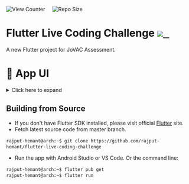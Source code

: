 ![View Counter](https://komarev.com/ghpvc/?username=flutter-live-coding-challenge&label=View%20Counter&color=red&style=flat) &nbsp; &nbsp; ![Repo Size](https://img.shields.io/github/repo-size/rajput-hemant/flutter-live-coding-challenge?color=blue)

# Flutter Live Coding Challenge [<kbd> ![](https://img.icons8.com/material/20/undefined/downloads.png) </kbd>](https://github.com/rajput-hemant/https://github.com/rajput-hemant/flutter-live-coding-challenge/releases/download/v0.2.0/JoVAC-v0.2.0.apk/releases/download/v0.2.0/JoVAC-v0.1.0.apk) 

A new Flutter project for JoVAC Assessment.

# 📱 App UI

 <details>
    <summary> Click here to expand </summary>
        <p align="center">
            <img src="https://github.com/rajput-hemant/flutter-live-coding-challenge/blob/master/assets/github_readme/app_ui.gif?raw=true" width="300" />
        </p>
</details>


## Building from Source

- If you don't have Flutter SDK installed, please visit official [Flutter](https://flutter.dev/) site.
- Fetch latest source code from master branch.

```console
rajput-hemant@arch:~$ git clone https://github.com/rajput-hemant/flutter-live-coding-challenge
```

- Run the app with Android Studio or VS Code. Or the command line:

```console
rajput-hemant@arch:~$ flutter pub get
rajput-hemant@arch:~$ flutter run
```